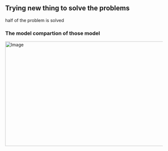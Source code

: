 ## Trying new thing to solve the problems
half of the problem is solved 

### The model compartion of those model 
<img width="877" height="335" alt="Image" src="https://github.com/user-attachments/assets/7211c2c8-5bd7-445f-a3fa-c6019e4dcaa3" />
